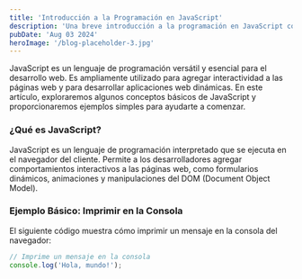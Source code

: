 ```yaml
---
title: 'Introducción a la Programación en JavaScript'
description: 'Una breve introducción a la programación en JavaScript con ejemplos básicos.'
pubDate: 'Aug 03 2024'
heroImage: '/blog-placeholder-3.jpg'
---
```


JavaScript es un lenguaje de programación versátil y esencial para el desarrollo web. Es ampliamente utilizado para agregar interactividad a las páginas web y para desarrollar aplicaciones web dinámicas. En este artículo, exploraremos algunos conceptos básicos de JavaScript y proporcionaremos ejemplos simples para ayudarte a comenzar.

### ¿Qué es JavaScript?

JavaScript es un lenguaje de programación interpretado que se ejecuta en el navegador del cliente. Permite a los desarrolladores agregar comportamientos interactivos a las páginas web, como formularios dinámicos, animaciones y manipulaciones del DOM (Document Object Model).

### Ejemplo Básico: Imprimir en la Consola

El siguiente código muestra cómo imprimir un mensaje en la consola del navegador:

```javascript
// Imprime un mensaje en la consola
console.log('Hola, mundo!');
